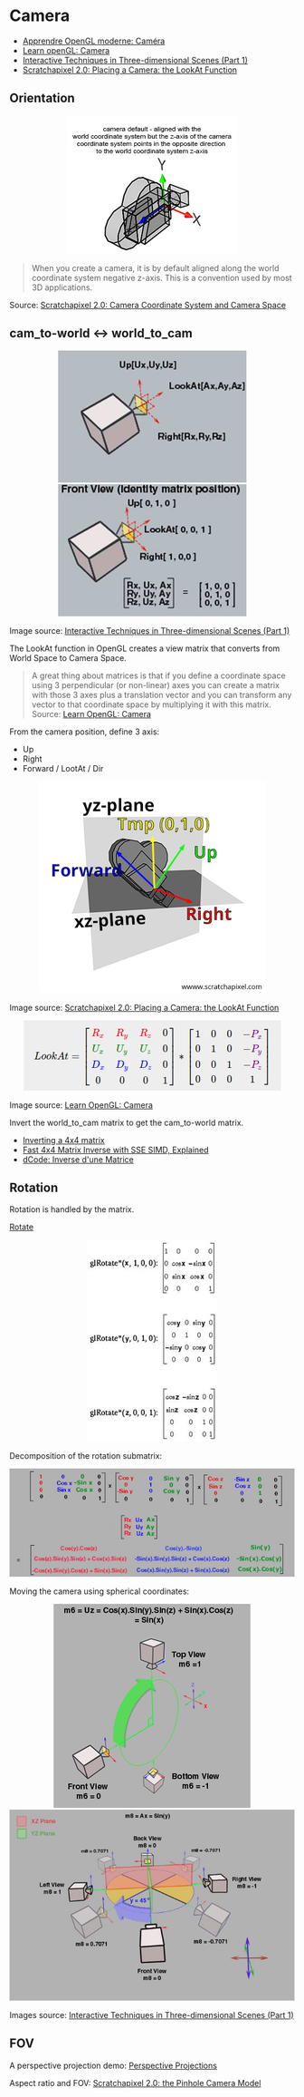 # Camera

- [Apprendre OpenGL moderne: Caméra](https://opengl.developpez.com/tutoriels/apprendre-opengl/?page=camera)
- [Learn openGL: Camera](https://learnopengl.com/Getting-started/Camera)
- [Interactive Techniques in Three-dimensional Scenes (Part 1)](https://www.codeproject.com/Articles/35139/Interactive-Techniques-in-Three-dimensional-Scenes)
- [Scratchapixel 2.0: Placing a Camera: the LookAt Function](https://www.scratchapixel.com/lessons/mathematics-physics-for-computer-graphics/lookat-function)

## Orientation

<p align="center">
  <img src="assets/camera-z-axis.png" alt="camera-z-axis" />
</p>

> When you create a camera, it is by default aligned along the world coordinate system negative z-axis. This is a convention used by most 3D applications.

Source: [Scratchapixel 2.0: Camera Coordinate System and Camera Space](https://www.scratchapixel.com/lessons/3d-basic-rendering/computing-pixel-coordinates-of-3d-point/mathematics-computing-2d-coordinates-of-3d-points)

## cam_to-world <-> world_to_cam

<p align="center">
  <img src="assets/image018.jpg" alt="camera basis vectors 1" /> <img src="assets/image020.jpg" alt="camera basis vectors 1" />
</p>

Image source: [Interactive Techniques in Three-dimensional Scenes (Part 1)](https://www.codeproject.com/Articles/35139/Interactive-Techniques-in-Three-dimensional-Scenes)

The LookAt function in OpenGL creates a view matrix that converts from World Space to Camera Space.

> A great thing about matrices is that if you define a coordinate space using 3 perpendicular (or non-linear) axes you can create a matrix with those 3 axes plus a translation vector and you can transform any vector to that coordinate space by multiplying it with this matrix.  
Source: [Learn OpenGL: Camera](https://learnopengl.com/Getting-started/Camera)

From the camera position, define 3 axis:
- Up
- Right
- Forward / LootAt / Dir

<p align="center">
  <img src="assets/look-at-4.png" alt="lookAt vec" />
</p>

Image source: [Scratchapixel 2.0: Placing a Camera: the LookAt Function](https://www.scratchapixel.com/lessons/mathematics-physics-for-computer-graphics/lookat-function)

<p align="center">
  <img src="assets/lookat-matrix.png" alt="lookAt OpenGL" />
</p>

Image source: [Learn OpenGL: Camera](https://learnopengl.com/Getting-started/Camera)

Invert the world_to_cam matrix to get the cam_to-world matrix.

- [Inverting a 4x4 matrix](https://stackoverflow.com/questions/1148309/inverting-a-4x4-matrix)
- [Fast 4x4 Matrix Inverse with SSE SIMD, Explained](https://lxjk.github.io/2017/09/03/Fast-4x4-Matrix-Inverse-with-SSE-SIMD-Explained.html)
- [dCode: Inverse d'une Matrice](https://www.dcode.fr/inverse-matrice)

## Rotation

Rotation is handled by the matrix.

[Rotate](https://www.khronos.org/registry/OpenGL-Refpages/gl2.1/xhtml/glRotate.xml)

<p align="center">
  <img src="assets/image022.jpg" alt="GL functions" />
</p>

Decomposition of the rotation submatrix:

<p align="center">
  <img src="assets/TranslationController015.jpg" alt="Submatrix decomposition" />
</p>

Moving the camera using spherical coordinates:

<p align="center">
  <img src="assets/TranslationController014.jpg" alt="TranslationController014" />
  <img src="assets/TranslationController016.jpg" alt="TranslationController016" />
</p>

Images source: [Interactive Techniques in Three-dimensional Scenes (Part 1)](https://www.codeproject.com/Articles/35139/Interactive-Techniques-in-Three-dimensional-Scenes)

## FOV

A perspective projection demo: [Perspective Projections](http://learnwebgl.brown37.net/08_projections/projections_perspective.html)

Aspect ratio and FOV: [Scratchapixel 2.0: the Pinhole Camera Model](https://www.scratchapixel.com/lessons/3d-basic-rendering/3d-viewing-pinhole-camera/how-pinhole-camera-works-part-2)
